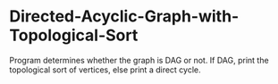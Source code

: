 # Directed-Acyclic-Graph-with-Topological-Sort
Program determines whether the graph is DAG or not. If DAG, print the topological sort of vertices, else print a direct cycle.
